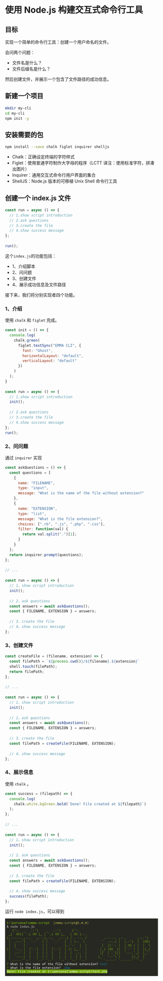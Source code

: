 # 使用 Node.js 构建交互式命令行工具
## 目标
实现一个简单的命令行工具：创建一个用户命名的文件。

会问两个问题：
- 文件名是什么？
- 文件后缀名是什么？

然后创建文件，并展示一个包含了文件路径的成功信息。
## 新建一个项目
```bash
mkdir my-cli
cd my-cli
npm init -y
```
## 安装需要的包
```bash
npm install --save chalk figlet inquirer shelljs
```
- Chalk：正确设定终端的字符样式
- Figlet：使用普通字符制作大字母的程序（LCTT 译注：使用标准字符，拼凑出图片）
- Inquirer：通用交互式命令行用户界面的集合
- ShellJS：Node.js 版本的可移植 Unix Shell 命令行工具

## 创建一个 index.js 文件
```javascript
const run = async () => {
  // 1.show script introduction
  // 2.ask questions
  // 3.create the file
  // 4.show success message
};

run();
```
这个`index.js`的功能包括：
- 1、介绍脚本
- 2、问问题
- 3、创建文件
- 4、展示成功信息及文件路径

接下来，我们将分别实现者四个功能。
### 1、介绍
使用 `chalk` 和 `figlet` 完成。
```javascript
const init = () => {
  console.log(
    chalk.green(
      figlet.textSync("EMMA CLI", {
        font: "Ghost",
        horizontalLayout: "default",
        verticalLayout: "default"
      })
    )
  );
}

const run = async () => {
  // 1.show script introduction
  init();

  // 2.ask questions
  // 3.create the file
  // 4.show success message
};
run();
```
### 2、问问题
通过 `inquirer` 实现

```javascript
const askQuestions = () => {
  const questions = [
    {
      name: "FILENAME",
      type: "input",
      message: "What is the name of the file without extension?"
    },
    {
      name: "EXTENSION",
      type: "list",
      message: "What is the file extension?",
      choices: [".rb", ".js", ".php", ".css"],
      filter: function(val) {
        return val.split(".")[1];
      }
    }
  ];
  return inquirer.prompt(questions);
};

// ...

const run = async () => {
  // 1、show script introduction
  init();

  // 2、ask questions
  const answers = await askQuestions();
  const { FILENAME, EXTENSION } = answers;

  // 3、create the file
  // 4、show success message
};
```

### 3、创建文件
```javascript
const createFile = (filename, extension) => {
  const filePath = `${process.cwd()}/${filename}.${extension}`
  shell.touch(filePath);
  return filePath;
};

// ...

const run = async () => {
  // 1、show script introduction
  init();

  // 2、ask questions
  const answers = await askQuestions();
  const { FILENAME, EXTENSION } = answers;

  // 3、create the file
  const filePath = createFile(FILENAME, EXTENSION);

  // 4、show success message
};
```
### 4、展示信息
使用 `chalk` 。

```javascript
const success = (filepath) => {
  console.log(
    chalk.white.bgGreen.bold(`Done! File created at ${filepath}`)
  );
};

// ...

const run = async () => {
  // 1、show script introduction
  init();

  // 2、ask questions
  const answers = await askQuestions();
  const { FILENAME, EXTENSION } = answers;

  // 3、create the file
  const filePath = createFile(FILENAME, EXTENSION);

  // 4、show success message
  success(filePath);
};
```

运行 `node index.js`，可以得到

![测试结果](./images/test.png)

